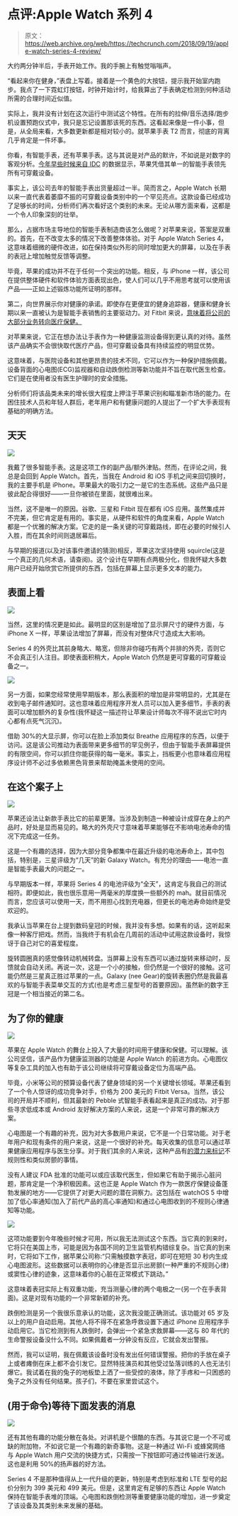 # 点评:Apple Watch 系列 4 

> 原文：<https://web.archive.org/web/https://techcrunch.com/2018/09/19/apple-watch-series-4-review/>

大约两分钟半后，手表开始工作。我的手腕上有触觉嗡嗡声。

“看起来你在健身，”表盘上写着。接着是一个黄色的大按钮，提示我开始室内跑步。我点了一下霓虹灯按钮，时钟开始计时，给我算出了手表确定检测到何种活动所需的合理时间近似值。

实际上，我并没有计划在这次运行中测试这个特性。在所有的拉伸/音乐选择/跑步机设置预跑仪式中，我只是忘记设置那该死的东西。这看起来像是一件小事，但是，从全局来看，大多数更新都是相对较小的。就苹果手表 T2 而言，彻底的背离几乎肯定是一件坏事。

你看，有智能手表，还有苹果手表。这与其说是对产品的默许，不如说是对数字的客观分析。[今年早些时候来自 IDC](https://web.archive.org/web/20230321114959/https://www.idc.com/getdoc.jsp?containerId=prUS43598218) 的数据显示，苹果凭借其单一的智能手表领先所有可穿戴设备。

事实上，该公司去年的智能手表出货量超过一半。简而言之，Apple Watch 长期以来一直代表着萎靡不振的可穿戴设备类别中的一个罕见亮点。这款设备已经成功了足够长的时间，分析师们再次看好这个类别的未来。无论从哪方面来看，这都是一个令人印象深刻的壮举。

那么，占据市场主导地位的智能手表制造商该怎么做呢？对苹果来说，答案是双重的。首先，在不改变太多的情况下改善整体体验。对于 Apple Watch Series 4，这意味着细微的硬件改进，如在保持类似外形的同时增加更大的屏幕，以及在手表的表冠上增加触觉反馈等调整。

毕竟，苹果的成功并不在于任何一个突出的功能。相反，与 iPhone 一样，该公司在提供整体硬件和软件体验方面表现出色，使人们可以几乎不用思考就可以使用该产品——正如上述锻炼功能所证明的那样。

第二，向世界展示你对健康的承诺。即使存在更便宜的健身追踪器，健康和健身长期以来一直被认为是智能手表销售的主要驱动力。对 Fitbit 来说，[意味着将公司的大部分业务转向医疗保健。](https://web.archive.org/web/20230321114959/https://techcrunch.com/2018/03/13/an-interview-with-fitbit-ceo-james-park)

对苹果来说，它正在想办法让手表作为一种健康监测设备得到更认真的对待。虽然该产品确实不会很快取代医疗产品，但可穿戴设备具有持续监控的明显优势。

这意味着，与医院设备和其他更昂贵的技术不同，它可以作为一种保护措施佩戴。设备背面的心电图(ECG)监视器和自动跌倒检测等新功能并不旨在取代医生检查。它们是在使用者没有医生护理时的安全措施。

分析师们将该品类未来的增长很大程度上押注于苹果识别和瞄准新市场的能力。在困住技术人员和年轻人群后，老年用户和有健康问题的人提出了一个扩大手表现有基础的明确方法。

## 天天

![](img/478919525d7b1d27da3e51b96ad0cc53.png)

我戴了很多智能手表。这是这项工作的副产品/额外津贴。然而，在评论之间，我总是会回到 Apple Watch。首先，当我在 Android 和 iOS 手机之间来回切换时，我的主要手机是 iPhone。苹果最大的吸引力之一是它的生态系统。这些产品只是彼此配合得很好——一旦你被锁在里面，就很难出来。

当然，这不是唯一的原因。谷歌、三星和 Fitbit 现在都有 iOS 应用。虽然集成并不完美，但它肯定是有用的。事实是，从硬件和软件的角度来看，Apple Watch 都是一个优雅的解决方案。它走的是一条关键的可穿戴路线，即在必要的时候引人入胜，而在其余时间则退居幕后。

与早期的报道(以及对该事件邀请的猜测)相反，苹果这次坚持使用 squircle(这是一个真正的几何术语，请查阅)。这个设计在早期有点两极分化，但我怀疑大多数用户已经开始欣赏它所提供的东西，包括在屏幕上显示更多文本的能力。

## 表面上看

![](img/22cccf5d6be991c4fec3cd7751773c4c.png)

当然，这里的情况更是如此。最明显的区别是增加了显示屏尺寸的硬件方面，与 iPhone X 一样，苹果设法增加了屏幕，而没有对整体尺寸造成太大影响。

Series 4 的外壳比其前身略大、略宽，但除非你碰巧有两个并排的外壳，否则它不会真正引人注目。即使表面积稍大，Apple Watch 仍然是更可穿戴的可穿戴设备之一。

![](img/2c577086a477c7b0e8e02b3dfcf9dcf1.png)

另一方面，如果您经常使用早期版本，那么表面积的增加是非常明显的，尤其是在收到电子邮件通知时。这也意味着应用程序开发人员可以加入更多细节，手表的表面可以增加额外的复杂性(我怀疑这一描述符让苹果设计师每次不得不说出它时内心都有点死气沉沉)。

借助 30%的大显示屏，你可以在脸上添加类似 Breathe 应用程序的东西，以便于访问。这是该公司推动为表面带来更多细节的罕见例子，但由于智能手表屏幕提供的有限空间，你可以抓住你能获得的每一毫米。事实上，挡板更小也意味着应用程序设计师不必过多依赖黑色背景来帮助掩盖未使用的空间。

## 在这个案子上

![](img/ee1e2929cc832c0f69aa8fe347e27d42.png)

苹果还设法让新款手表比它的前辈更薄。当涉及到制造一种被设计成穿在身上的产品时，好处是显而易见的。略大的外壳尺寸意味着苹果能够在不影响电池寿命的情况下完成这一任务。

这是一个有趣的选择，因为大部分竞争都集中在最近升级的电池寿命上，其中包括，特别是，三星评级为“几天”的新 Galaxy Watch。有充分的理由——电池一直是智能手表最大的问题之一。

与早期版本一样，苹果将 Series 4 的电池评级为“全天”，这肯定与我自己的测试相符。即便如此，我也很乐意用一两毫米的厚度换一些额外的 mah。就目前情况而言，您应该可以使用一天，而不用担心找到充电器，但更长的电池寿命始终是受欢迎的。

我承认当苹果在台上提到数码皇冠的时候，我并没有多想。如果有的话，这听起来像一种客厅把戏。然而，当我终于有机会在几周前的活动中试用这款设备时，我惊讶于自己对它的喜爱程度。

旋转圆圈真的感觉像转动机械转盘。当屏幕上没有东西可以通过旋转来移动时，反馈就会自动关闭。再说一次，这是一个小的接触，但仍然是一个很好的接触。这可能仍然是三星真正胜过苹果的一点。Galaxy (nee Gear)的旋转表圈仍然是我最喜欢的与智能手表菜单交互的方式(也是考虑三星型号的首要原因)。虽然新的数字王冠是一个相当接近的第二名。

## 为了你的健康

![](img/91dcbfcdea62a09bef46c2006decd134.png)

苹果在 Apple Watch 的舞台上投入了大量的时间用于健康和保健。可以理解。该公司坚信，该产品作为健康监测器的功能是 Apple Watch 的前进方向。心电图仪等复杂工具的加入也有助于该公司继续将可穿戴设备定位为高端产品。

毕竟，小米等公司的预算设备代表了健身领域的另一个关键增长领域。苹果还看到了一个令人惊讶的成功竞争对手，价格为 200 美元的 Fitbit Versa。当然，该公司的开局并不顺利，但其最新的 Pebble 式智能手表看起来是真正的成功。对于那些寻求低成本或 Android 友好解决方案的人来说，这是一个非常可靠的解决方案。

心电图是一个有趣的补充，因为对大多数用户来说，它不是一个日常功能。对于老年用户和现有条件的用户来说，这是一个很好的补充。每天收集的信息可以通过苹果健康应用程序与医生分享。对于我们其余的人来说，这种产品有[的潜力来标记](https://web.archive.org/web/20230321114959/https://www.washingtonpost.com/technology/2018/09/14/what-cardiologists-think-about-apple-watchs-heart-tracking-feature/?utm_term=.da82de963cc0)不规则性和类似房颤的事情。

没有人建议 FDA 批准的功能可以或应该取代医生，但如果它有助于揭示心脏问题，那肯定是一个净积极因素。这也正是 Apple Watch 作为一款医疗保健设备蓬勃发展的地方——它提供了对更大问题的潜在洞察力。这包括在 watchOS 5 中增加了低心率通知(加入了前代产品的高心率通知)和通过心电图收到的不规则心律通知等功能。

![](img/d0d5f355f4e371e7651d82a6f64ef23a.png)

这项功能要到今年晚些时候才可用，所以我无法测试这个东西。当它真的到来时，它将只在美国上市，可能是因为各国不同的卫生监管机构错综复杂。当它真的到来时，它将如下工作，据苹果公司称:“只需触摸数字表冠，即可在短短 30 秒内生成心电图波形。这些数据可以表明你的心律是否显示出房颤(一种严重的不规则心律)或窦性心律的迹象，这意味着你的心脏在正常模式下跳动。”

这意味着表冠实际上有双重功能，充当测量心律的两个电极之一(另一个在手表背面)。这是对现有功能的一个非常新颖的补充。

跌倒检测是另一个我很乐意承认的功能，这次我没能正确测试。该功能对 65 岁及以上的用户自动启用。其他人将不得不在紧急呼救设置下通过 iPhone 应用程序手动启用它。当它检测到有人跌倒时，会弹出一个紧急求救屏幕——这与 80 年代的生命警报设备没什么不同。如果佩戴者一分钟没有反应，它就会发出警报。

然而，我可以证明，我在佩戴该设备时没有发出任何错误警报。把你的手放在桌子上或者瘫倒在床上都不会引发它。显然特技演员和其他受过坠落训练的人也无法引爆它。我试着在我的兔子的地板垫上洒了一些受控的液体，除了手疼和一只困惑的兔子之外没有任何结果。孩子们，不要在家里尝试这个。

## (用于命令)等待下面发表的消息

![](img/da8a34866e9f4fd0b1fb6cff2944973f.png)

还有其他有趣的功能分散在各处。对讲机是个很酷的东西。与其说它是一个不可或缺的附加物，不如说它是一个有趣的新奇事物。这是一种通过 Wi-Fi 或蜂窝网络与 Apple Watch 用户交流的快捷方式，只需按一下按钮即可通过传输进行发送。这也是利用 50%的扬声器的好方法。

Series 4 不是那种值得从上一代升级的更新，特别是考虑到标准和 LTE 型号的起价分别为 399 美元和 499 美元。但是，这里肯定有足够的东西让 Apple Watch 保持在智能手表堆的顶端。心电图和跌倒检测等重要健康功能的增加，进一步奠定了该设备及其类别未来发展的基础。